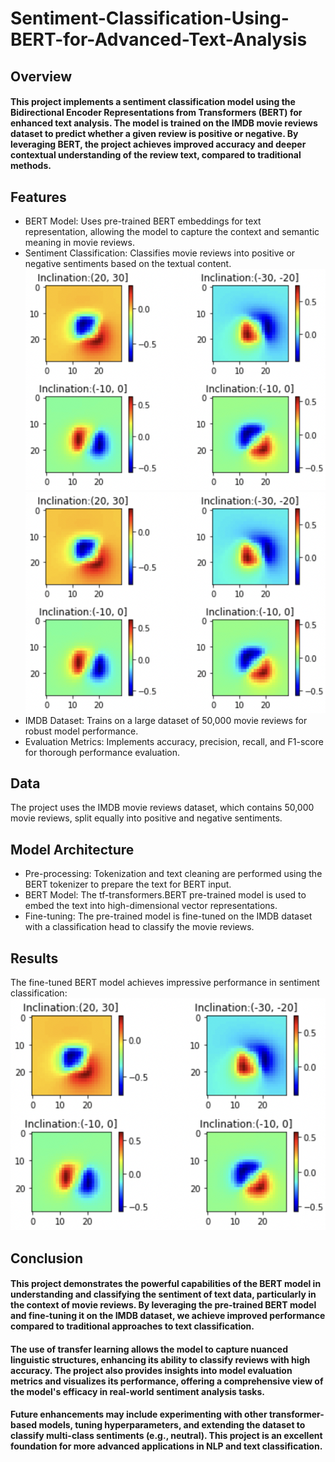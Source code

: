 # Sentiment-Classification-Using-BERT-for-Advanced-Text-Analysis

## Overview
#### This project implements a sentiment classification model using the Bidirectional Encoder Representations from Transformers (BERT) for enhanced text analysis. The model is trained on the IMDB movie reviews dataset to predict whether a given review is positive or negative. By leveraging BERT, the project achieves improved accuracy and deeper contextual understanding of the review text, compared to traditional methods.

## Features
- BERT Model: Uses pre-trained BERT embeddings for text representation, allowing the model to capture the context and semantic meaning in movie reviews.
- Sentiment Classification: Classifies movie reviews into positive or negative sentiments based on the textual content.
![image](https://github.com/Yuteng0927/Deep-Learning-Project/blob/main/Image/Data_Visualization.png)
![image](https://github.com/Yuteng0927/Deep-Learning-Project/blob/main/Image/Data_Visualization.png)
- IMDB Dataset: Trains on a large dataset of 50,000 movie reviews for robust model performance.
- Evaluation Metrics: Implements accuracy, precision, recall, and F1-score for thorough performance evaluation.

## Data
The project uses the IMDB movie reviews dataset, which contains 50,000 movie reviews, split equally into positive and negative sentiments.

## Model Architecture
- Pre-processing: Tokenization and text cleaning are performed using the BERT tokenizer to prepare the text for BERT input.
- BERT Model: The tf-transformers.BERT pre-trained model is used to embed the text into high-dimensional vector representations.
- Fine-tuning: The pre-trained model is fine-tuned on the IMDB dataset with a classification head to classify the movie reviews.

## Results
The fine-tuned BERT model achieves impressive performance in sentiment classification:
![image](https://github.com/Yuteng0927/Deep-Learning-Project/blob/main/Image/Data_Visualization.png)

## Conclusion
#### This project demonstrates the powerful capabilities of the BERT model in understanding and classifying the sentiment of text data, particularly in the context of movie reviews. By leveraging the pre-trained BERT model and fine-tuning it on the IMDB dataset, we achieve improved performance compared to traditional approaches to text classification.

#### The use of transfer learning allows the model to capture nuanced linguistic structures, enhancing its ability to classify reviews with high accuracy. The project also provides insights into model evaluation metrics and visualizes its performance, offering a comprehensive view of the model's efficacy in real-world sentiment analysis tasks.

#### Future enhancements may include experimenting with other transformer-based models, tuning hyperparameters, and extending the dataset to classify multi-class sentiments (e.g., neutral). This project is an excellent foundation for more advanced applications in NLP and text classification.
